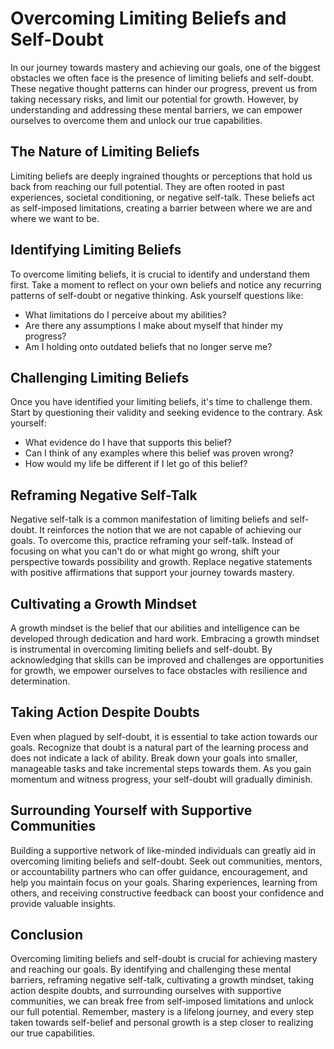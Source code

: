 Overcoming Limiting Beliefs and Self-Doubt
=====================================================



In our journey towards mastery and achieving our goals, one of the biggest obstacles we often face is the presence of limiting beliefs and self-doubt. These negative thought patterns can hinder our progress, prevent us from taking necessary risks, and limit our potential for growth. However, by understanding and addressing these mental barriers, we can empower ourselves to overcome them and unlock our true capabilities.

The Nature of Limiting Beliefs
------------------------------

Limiting beliefs are deeply ingrained thoughts or perceptions that hold us back from reaching our full potential. They are often rooted in past experiences, societal conditioning, or negative self-talk. These beliefs act as self-imposed limitations, creating a barrier between where we are and where we want to be.

Identifying Limiting Beliefs
----------------------------

To overcome limiting beliefs, it is crucial to identify and understand them first. Take a moment to reflect on your own beliefs and notice any recurring patterns of self-doubt or negative thinking. Ask yourself questions like:

* What limitations do I perceive about my abilities?
* Are there any assumptions I make about myself that hinder my progress?
* Am I holding onto outdated beliefs that no longer serve me?

Challenging Limiting Beliefs
----------------------------

Once you have identified your limiting beliefs, it's time to challenge them. Start by questioning their validity and seeking evidence to the contrary. Ask yourself:

* What evidence do I have that supports this belief?
* Can I think of any examples where this belief was proven wrong?
* How would my life be different if I let go of this belief?

Reframing Negative Self-Talk
----------------------------

Negative self-talk is a common manifestation of limiting beliefs and self-doubt. It reinforces the notion that we are not capable of achieving our goals. To overcome this, practice reframing your self-talk. Instead of focusing on what you can't do or what might go wrong, shift your perspective towards possibility and growth. Replace negative statements with positive affirmations that support your journey towards mastery.

Cultivating a Growth Mindset
----------------------------

A growth mindset is the belief that our abilities and intelligence can be developed through dedication and hard work. Embracing a growth mindset is instrumental in overcoming limiting beliefs and self-doubt. By acknowledging that skills can be improved and challenges are opportunities for growth, we empower ourselves to face obstacles with resilience and determination.

Taking Action Despite Doubts
----------------------------

Even when plagued by self-doubt, it is essential to take action towards our goals. Recognize that doubt is a natural part of the learning process and does not indicate a lack of ability. Break down your goals into smaller, manageable tasks and take incremental steps towards them. As you gain momentum and witness progress, your self-doubt will gradually diminish.

Surrounding Yourself with Supportive Communities
------------------------------------------------

Building a supportive network of like-minded individuals can greatly aid in overcoming limiting beliefs and self-doubt. Seek out communities, mentors, or accountability partners who can offer guidance, encouragement, and help you maintain focus on your goals. Sharing experiences, learning from others, and receiving constructive feedback can boost your confidence and provide valuable insights.

Conclusion
----------

Overcoming limiting beliefs and self-doubt is crucial for achieving mastery and reaching our goals. By identifying and challenging these mental barriers, reframing negative self-talk, cultivating a growth mindset, taking action despite doubts, and surrounding ourselves with supportive communities, we can break free from self-imposed limitations and unlock our full potential. Remember, mastery is a lifelong journey, and every step taken towards self-belief and personal growth is a step closer to realizing our true capabilities.
